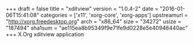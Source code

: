 +++
draft = false
title = "xditview"
version = "1.0.4-2"
date = "2016-01-06T15:41:08"
categories = ['x11', 'xorg-core', 'xorg-apps']
upstreamurl = "http://xorg.freedesktop.org"
arch = "x86_64"
size = "34272"
usize = "187494"
sha1sum = "ae115ea8b95349f9e71fe9d0228e5e40946440ac"
+++
X.Org xditview application